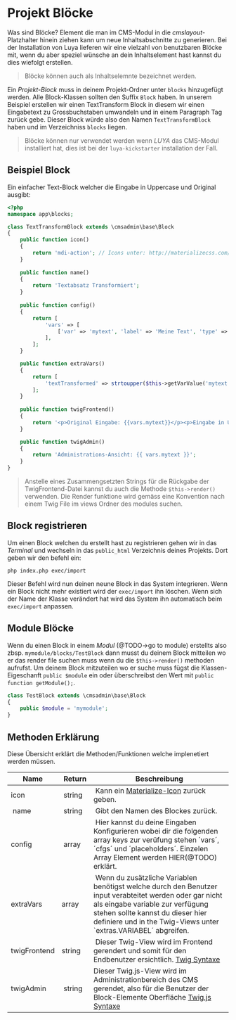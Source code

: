 Projekt Blöcke
==============
Was sind Blöcke? Element die man im CMS-Modul in die *cmslayout*-Platzhalter hinein ziehen kann um neue Inhaltsabschnitte zu generieren. Bei der Installation von Luya lieferen wir eine vielzahl von benutzbaren Blöcke mit, wenn du aber speziel wünsche an dein Inhaltselement hast kannst du dies wiefolgt erstellen.
> Blöcke können auch als Inhaltselemnte bezeichnet werden.

Ein *Projekt-Block* muss in deinem Projekt-Ordner unter `blocks` hinzugefügt werden. Alle Block-Klassen sollten den Suffix `Block` haben. In unserem Beispiel erstellen wir einen TextTransform Block in diesem wir einen Eingabetext zu Grossbuchstaben umwandeln und in einem Paragraph Tag zurück gebe. Dieser Block würde also den Namen `TextTransformBlock` haben und im Verzeichniss `blocks` liegen.
> Blöcke können nur verwendet werden wenn *LUYA* das CMS-Modul installiert hat, dies ist bei der `luya-kickstarter` installation der Fall.

Beispiel Block
--------------
Ein einfacher Text-Block welcher die Eingabe in Uppercase und Original ausgibt:
```php
<?php
namespace app\blocks;

class TextTransformBlock extends \cmsadmin\base\Block
{
    public function icon()
    {
        return 'mdi-action'; // Icons unter: http://materializecss.com/icons.html
    }
    
    public function name()
    {
        return 'Textabsatz Transformiert';
    }
    
    public function config()
    {
        return [
            'vars' => [
                ['var' => 'mytext', 'label' => 'Meine Text', 'type' => 'zaa-text'],
            ],
        ];
    }

    public function extraVars()
    {
        return [
            'textTransformed' => strtoupper($this->getVarValue('mytext')),
        ];
    }
    
    public function twigFrontend()
    {
        return '<p>Original Eingabe: {{vars.mytext}}</p><p>Eingabe in Uppercase: {{extras.textTransformed}}';
    }

    public function twigAdmin()
    {
        return 'Administrations-Ansicht: {{ vars.mytext }}';
    }
}
```
> Anstelle eines Zusammengsetzten Strings für die Rückgabe der TwigFrontend-Datei kannst du auch die Methode `$this->render()` verwenden. Die Render funktione wird gemäss eine Konvention nach einem Twig File im views Ordner des modules suchen.

Block registrieren
------------------
Um einen Block welchen du erstellt hast zu registrieren gehen wir in das *Terminal* und wechseln in das `public_html` Verzeichnis deines Projekts. Dort geben wir den befehl ein:
```
php index.php exec/import
```
Dieser Befehl wird nun deinen neune Block in das System integrieren. Wenn ein Block nicht mehr existiert wird der `exec/import` ihn löschen. Wenn sich der Name der Klasse verändert hat wird das System ihn automatisch beim `exec/import` anpassen.

Module Blöcke
--------------
Wenn du einen Block in einem *Modul* (@TODO->go to module) erstellts also zbsp. `mymodule/blocks/TestBlock` dann musst du deinem Block mitteilen wo er das render file suchen muss wenn du die `$this->render()` methoden aufrufst. Um deinem Block mitzuteilen wo er suche muss fügst die Klassen-Eigeschanft `public $module` ein oder überschreibst den Wert mit `public function getModule();`.
```php
class TestBlock extends \cmsadmin\base\Block
{
    public $module = 'mymodule';
}
```

Methoden Erklärung
------------------
Diese Übersicht erklärt die Methoden/Funktionen welche implenetiert werden müssen.

| Name | Return | Beschreibung
| ---- | --------| ------------
| icon | string | Kann ein [Materialize-Icon](http://materializecss.com/icons.html) zurück geben.
| name | string | Gibt den Namen des Blockes zurück.
| config | array | Hier kannst du deine Eingaben Konfigurieren wobei dir die folgenden array keys zur verüfung stehen ´vars´, ´cfgs´ und ´placeholders´. Einzelen Array Element werden HIER(@TODO) erklärt.
| extraVars | array | Wenn du zusätzliche Variablen benötigst welche durch den Benutzer input verabteitet werden oder gar nicht als eingabe variable zur verfügung stehen sollte kannst du dieser hier definiere und in the Twig-Views unter `extras.VARIABEL´ abgreifen.
| twigFrontend | string | Dieser Twig-View wird im Frontend gerendert und somit für den Endbenutzer ersichtlich. [Twig Syntaxe](http://twig.sensiolabs.org/)
| twigAdmin | string | Dieser Twig.js-View wird im Administrationbereich des CMS gerendet, also für die Benutzer der Block-Elemente Oberfläche [Twig.js Syntaxe](https://github.com/justjohn/twig.js/wiki)
